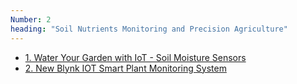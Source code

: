```yaml
---
Number: 2
heading: "Soil Nutrients Monitoring and Precision Agriculture"
---
```


- [1. Water Your Garden with IoT - Soil Moisture Sensors](https://www.youtube.com/watch?v=pgGpuws7f9o)
- [2. New Blynk IOT Smart Plant Monitoring System](https://www.youtube.com/watch?v=PTJ9sAk2c2I)
